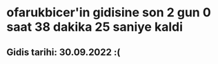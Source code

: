 # ofarukbicer'in gidisine son 2 gun 0 saat 38 dakika 25 saniye kaldi

## Gidis tarihi: 30.09.2022 :(